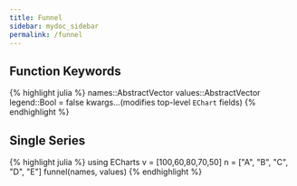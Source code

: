 ```yaml
---
title: Funnel
sidebar: mydoc_sidebar
permalink: /funnel
---
```


## Function Keywords
{% highlight julia %}
names::AbstractVector
values::AbstractVector
legend::Bool = false
kwargs...(modifies top-level `EChart` fields)
{% endhighlight %}

## Single Series
{% highlight julia %}
using ECharts
v = [100,60,80,70,50]
n = ["A", "B", "C", "D", "E"]
funnel(names, values)
{% endhighlight %}

<div id="funnelp" style="height:400px;width:800px;"></div>
<script type="text/javascript">
    // Initialize after dom ready
    var myChart = echarts.init(document.getElementById("funnelp"));

    // Load data into the ECharts instance
    myChart.setOption({"toolbox":{"feature":{},"itemSize":15,"orient":"vertical","height":"auto","zlevel":0,"z":2,"itemGap":10,"right":"auto","top":"center","width":"auto","show":false,"showTitle":true},"title":{"left":"left","borderColor":"transparent","bottom":"auto","padding":5,"zlevel":0,"borderWidth":1,"target":"blank","z":2,"itemGap":5,"backgroundColor":"transparent","shadowOffsetY":0,"shadowOffsetX":0,"right":"auto","top":"auto","subtarget":"blank","show":true},"series":[{"data":[{"name":"A","selected":false,"value":100},{"name":"B","selected":false,"value":60},{"name":"C","selected":false,"value":80},{"name":"D","selected":false,"value":70},{"name":"E","selected":false,"value":50}],"smooth":false,"minSize":"0%","type":"funnel","maxSize":"100%"}]});
</script>
